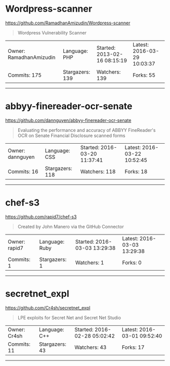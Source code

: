 # Wordpress-scanner

https://github.com/RamadhanAmizudin/Wordpress-scanner
<blockquote>
Wordpress Vulnerability Scanner
</blockquote>

<table>
<tr><td>Owner: RamadhanAmizudin</td>
    <td>Language: PHP</td>
    <td>Started: 2013-02-16 08:15:19</td>
    <td>Latest: 2016-03-29 10:03:37</td></tr>
<tr><td>Commits: 175</td>
    <td>Stargazers: 139</td>
    <td>Watchers: 139</td>
    <td>Forks: 55</td></tr>
</table>

---

# abbyy-finereader-ocr-senate

https://github.com/dannguyen/abbyy-finereader-ocr-senate
<blockquote>
Evaluating the performance and accuracy of ABBYY FineReader's OCR on Senate Financial Disclosure scanned forms
</blockquote>

<table>
<tr><td>Owner: dannguyen</td>
    <td>Language: CSS</td>
    <td>Started: 2016-03-20 11:37:41</td>
    <td>Latest: 2016-03-22 10:52:45</td></tr>
<tr><td>Commits: 16</td>
    <td>Stargazers: 118</td>
    <td>Watchers: 118</td>
    <td>Forks: 18</td></tr>
</table>

---

# chef-s3

https://github.com/rapid7/chef-s3
<blockquote>
Created by John Manero via the GitHub Connector
</blockquote>

<table>
<tr><td>Owner: rapid7</td>
    <td>Language: Ruby</td>
    <td>Started: 2016-03-03 13:29:38</td>
    <td>Latest: 2016-03-03 13:29:38</td></tr>
<tr><td>Commits: 1</td>
    <td>Stargazers: 1</td>
    <td>Watchers: 1</td>
    <td>Forks: 0</td></tr>
</table>

---

# secretnet_expl

https://github.com/Cr4sh/secretnet_expl
<blockquote>
LPE exploits for Secret Net and Secret Net Studio
</blockquote>

<table>
<tr><td>Owner: Cr4sh</td>
    <td>Language: C++</td>
    <td>Started: 2016-02-28 05:02:42</td>
    <td>Latest: 2016-03-01 09:52:40</td></tr>
<tr><td>Commits: 11</td>
    <td>Stargazers: 43</td>
    <td>Watchers: 43</td>
    <td>Forks: 17</td></tr>
</table>

---

